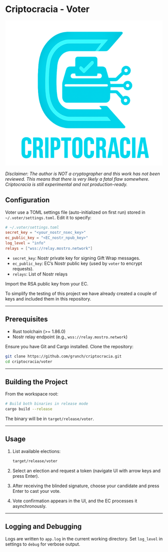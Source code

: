 # Criptocracia - Voter

![logo](../logo.png)

*Disclaimer: The author is NOT a cryptographer and this work has not been reviewed. This means that there is very likely a fatal flaw somewhere. Criptocracia is still experimental and not production-ready.*

## Configuration

Voter use a TOML settings file (auto-initialized on first run) stored in `~/.voter/settings.toml`. Edit it to specify:

```toml
# ~/.voter/settings.toml
secret_key = "<your_nostr_nsec_key>"
ec_public_key = "<EC_nostr_npub_key>"
log_level = "info"
relays = ["wss://relay.mostro.network"]
```

* `secret_key`: Nostr private key for signing Gift Wrap messages.
* `ec_public_key`: EC’s Nostr public key (used by `voter` to encrypt requests).
* `relays`: List of Nostr relays

Import the RSA public key from your EC.

To simplify the testing of this project we have already created a couple of keys and included them in this repository.

---

## Prerequisites

* Rust toolchain (>= 1.86.0)
* Nostr relay endpoint (e.g., `wss://relay.mostro.network`)

Ensure you have Git and Cargo installed. Clone the repository:

```sh
git clone https://github.com/grunch/criptocracia.git
cd criptocracia/voter
```

---

## Building the Project

From the workspace root:

```sh
# Build both binaries in release mode
cargo build --release
```

The binary will be in `target/release/voter`.

---

## Usage

1. List available elections:

   ```sh
   target/release/voter
   ```
2. Select an election and request a token (navigate UI with arrow keys and press Enter).
3. After receiving the blinded signature, choose your candidate and press Enter to cast your vote.
4. Vote confirmation appears in the UI, and the EC processes it asynchronously.

---

## Logging and Debugging

Logs are written to `app.log` in the current working directory. Set `log_level` in settings to `debug` for verbose output.